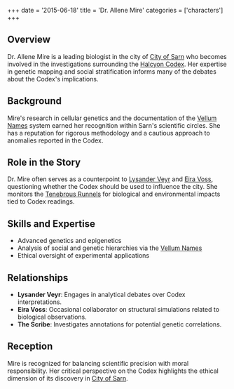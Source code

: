 +++
date = '2015-06-18'
title = 'Dr. Allene Mire'
categories = ['characters']
+++


## Overview

Dr. Allene Mire is a leading biologist in the city of [City of Sarn](/places/city-of-sarn) who becomes involved in the investigations surrounding the [Halcyon Codex](/others/halcyon-codex). Her expertise in genetic mapping and social stratification informs many of the debates about the Codex's implications.

## Background

Mire's research in cellular genetics and the documentation of the [Vellum Names](/others/vellum-names) system earned her recognition within Sarn's scientific circles. She has a reputation for rigorous methodology and a cautious approach to anomalies reported in the Codex.

## Role in the Story

Dr. Mire often serves as a counterpoint to [Lysander Veyr](/characters/lysander-veyr) and [Eira Voss](/characters/eira-voss), questioning whether the Codex should be used to influence the city. She monitors the [Tenebrous Runnels](/places/tenebrous-runnels) for biological and environmental impacts tied to Codex readings.

## Skills and Expertise

* Advanced genetics and epigenetics
* Analysis of social and genetic hierarchies via the [Vellum Names](/others/vellum-names)
* Ethical oversight of experimental applications

## Relationships

* **Lysander Veyr**: Engages in analytical debates over Codex interpretations.
* **Eira Voss**: Occasional collaborator on structural simulations related to biological observations.
* **The Scribe**: Investigates annotations for potential genetic correlations.

## Reception

Mire is recognized for balancing scientific precision with moral responsibility. Her critical perspective on the Codex highlights the ethical dimension of its discovery in [City of Sarn](/places/city-of-sarn).
